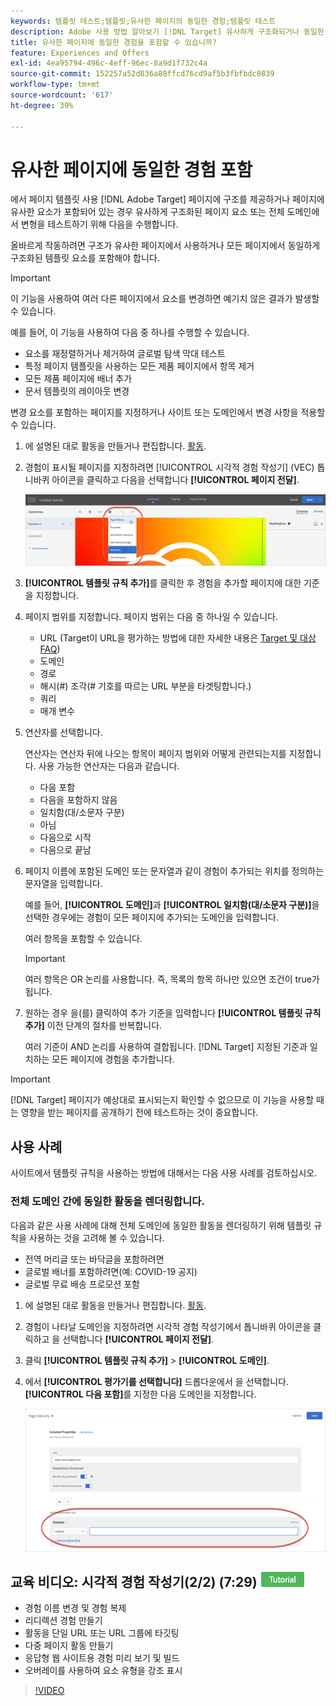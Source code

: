 ```yaml
---
keywords: 템플릿 테스트;템플릿;유사한 페이지의 동일한 경험;템플릿 테스트
description: Adobe 사용 방법 알아보기 [!DNL Target] 유사하게 구조화되거나 동일한 템플릿 요소를 포함하는 여러 페이지에 동일한 경험을 포함하도록 VEC(시각적 경험 작성기)를 참조하십시오.
title: 유사한 페이지에 동일한 경험을 포함할 수 있습니까?
feature: Experiences and Offers
exl-id: 4ea95794-496c-4eff-96ec-8a9d1f732c4a
source-git-commit: 152257a52d836a88ffcd76cd9af5b3fbfbdc0839
workflow-type: tm+mt
source-wordcount: '617'
ht-degree: 39%

---
```


# 유사한 페이지에 동일한 경험 포함

에서 페이지 템플릿 사용 [!DNL Adobe Target] 페이지에 구조를 제공하거나 페이지에 유사한 요소가 포함되어 있는 경우 유사하게 구조화된 페이지 요소 또는 전체 도메인에서 변형을 테스트하기 위해 다음을 수행합니다.

올바르게 작동하려면 구조가 유사한 페이지에서 사용하거나 모든 페이지에서 동일하게 구조화된 템플릿 요소를 포함해야 합니다.

>[!IMPORTANT]
>
>이 기능을 사용하여 여러 다른 페이지에서 요소를 변경하면 예기치 않은 결과가 발생할 수 있습니다.

예를 들어, 이 기능을 사용하여 다음 중 하나를 수행할 수 있습니다.

* 요소를 재정렬하거나 제거하여 글로벌 탐색 막대 테스트
* 특정 페이지 템플릿을 사용하는 모든 제품 페이지에서 항목 제거
* 모든 제품 페이지에 배너 추가
* 문서 템플릿의 레이아웃 변경

변경 요소를 포함하는 페이지를 지정하거나 사이트 또는 도메인에서 변경 사항을 적용할 수 있습니다.

1. 에 설명된 대로 활동을 만들거나 편집합니다. [활동](/help/main/c-activities/activities.md#concept_D317A95A1AB54674BA7AB65C7985BA03).

1. 경험이 표시될 페이지를 지정하려면 [!UICONTROL 시각적 경험 작성기] (VEC) 톱니바퀴 아이콘을 클릭하고 다음을 선택합니다 **[!UICONTROL 페이지 전달]**.

   ![톱니바퀴 아이콘 > 페이지 전달](/help/main/c-experiences/c-visual-experience-composer/assets/icon-gear.png)

1. **[!UICONTROL 템플릿 규칙 추가]**&#x200B;를 클릭한 후 경험을 추가할 페이지에 대한 기준을 지정합니다.

1. 페이지 범위를 지정합니다. 페이지 범위는 다음 중 하나일 수 있습니다.

   * URL (Target이 URL을 평가하는 방법에 대한 자세한 내용은 [Target 및 대상 FAQ](/help/main/c-target/c-troubleshooting-targets-and-audiences/troubleshooting-targets-and-audiences.md))
   * 도메인
   * 경로
   * 해시(#) 조각(# 기호를 따르는 URL 부분을 타겟팅합니다.)
   * 쿼리
   * 매개 변수

1. 연산자를 선택합니다.

   연산자는 연산자 뒤에 나오는 항목이 페이지 범위와 어떻게 관련되는지를 지정합니다. 사용 가능한 연산자는 다음과 같습니다.

   * 다음 포함
   * 다음을 포함하지 않음
   * 일치함(대/소문자 구분)
   * 아님
   * 다음으로 시작
   * 다음으로 끝남

1. 페이지 이름에 포함된 도메인 또는 문자열과 같이 경험이 추가되는 위치를 정의하는 문자열을 입력합니다.

   예를 들어, **[!UICONTROL 도메인]**&#x200B;과 **[!UICONTROL 일치함(대/소문자 구분)]**&#x200B;을 선택한 경우에는 경험이 모든 페이지에 추가되는 도메인을 입력합니다.

   여러 항목을 포함할 수 있습니다.

   >[!IMPORTANT]
   >
   >여러 항목은 OR 논리를 사용합니다. 즉, 목록의 항목 하나만 있으면 조건이 true가 됩니다.

1. 원하는 경우 을(를) 클릭하여 추가 기준을 입력합니다 **[!UICONTROL 템플릿 규칙 추가]** 이전 단계의 절차를 반복합니다.

   여러 기준이 AND 논리를 사용하여 결합됩니다. [!DNL Target] 지정된 기준과 일치하는 모든 페이지에 경험을 추가합니다.

>[!IMPORTANT]
>
> [!DNL Target] 페이지가 예상대로 표시되는지 확인할 수 없으므로 이 기능을 사용할 때는 영향을 받는 페이지를 공개하기 전에 테스트하는 것이 중요합니다.

## 사용 사례

사이트에서 템플릿 규칙을 사용하는 방법에 대해서는 다음 사용 사례를 검토하십시오.

### 전체 도메인 간에 동일한 활동을 렌더링합니다.

다음과 같은 사용 사례에 대해 전체 도메인에 동일한 활동을 렌더링하기 위해 템플릿 규칙을 사용하는 것을 고려해 볼 수 있습니다.

* 전역 머리글 또는 바닥글을 포함하려면
* 글로벌 배너를 포함하려면(예: COVID-19 공지)
* 글로벌 무료 배송 프로모션 포함

1. 에 설명된 대로 활동을 만들거나 편집합니다. [활동](/help/main/c-activities/activities.md#concept_D317A95A1AB54674BA7AB65C7985BA03).

1. 경험이 나타날 도메인을 지정하려면 시각적 경험 작성기에서 톱니바퀴 아이콘을 클릭하고 을 선택합니다 **[!UICONTROL 페이지 전달]**.

1. 클릭 **[!UICONTROL 템플릿 규칙 추가]** > **[!UICONTROL 도메인]**.

1. 에서 **[!UICONTROL 평가기를 선택합니다]** 드롭다운에서 을 선택합니다. **[!UICONTROL 다음 포함]**&#x200B;를 지정한 다음 도메인을 지정합니다.

   ![도메인 포함](/help/main/c-experiences/c-visual-experience-composer/assets/domain-template-rule.png)

## 교육 비디오: 시각적 경험 작성기(2/2) (7:29) ![튜토리얼 배지](/help/main/assets/tutorial.png)

* 경험 이름 변경 및 경험 복제
* 리디렉션 경험 만들기
* 활동을 단일 URL 또는 URL 그룹에 타깃팅
* 다중 페이지 활동 만들기
* 응답형 웹 사이트용 경험 미리 보기 및 빌드
* 오버레이를 사용하여 요소 유형을 강조 표시

>[!VIDEO](https://video.tv.adobe.com/v/17401)
